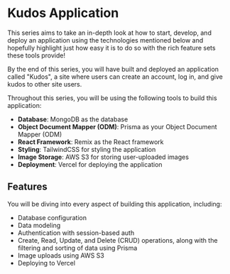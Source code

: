 # Kudos Application

This series aims to take an in-depth look at how to start, develop, and deploy an application using the technologies mentioned below and hopefully highlight just how easy it is to do so with the rich feature sets these tools provide!

By the end of this series, you will have built and deployed an application called "Kudos", a site where users can create an account, log in, and give kudos to other site users.

Throughout this series, you will be using the following tools to build this application:

- **Database**: MongoDB as the database
- **Object Document Mapper (ODM)**: Prisma as your Object Document Mapper (ODM)
- **React Framework**: Remix as the React framework
- **Styling**: TailwindCSS for styling the application
- **Image Storage**: AWS S3 for storing user-uploaded images
- **Deployment**: Vercel for deploying the application

## Features

You will be diving into every aspect of building this application, including:

- Database configuration
- Data modeling
- Authentication with session-based auth
- Create, Read, Update, and Delete (CRUD) operations, along with the filtering and sorting of data using Prisma
- Image uploads using AWS S3
- Deploying to Vercel
